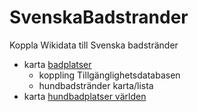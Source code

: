 # SvenskaBadstrander
Koppla Wikidata till Svenska badstränder
* karta [badplatser](https://w.wiki/3GEr)
  * koppling Tillgänglighetsdatabasen
  * hundbadstränder karta/lista 
* karta [hundbadplatser världen](https://w.wiki/3Gkg)
